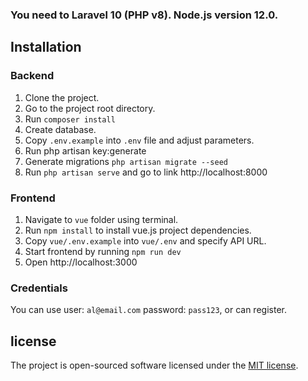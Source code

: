 ### You need to Laravel 10 (PHP v8). Node.js version 12.0.

## Installation

### Backend
1. Clone the project.
2. Go to the project root directory.
3. Run ```composer install```
4. Create database.
5. Copy ```.env.example``` into ```.env``` file and adjust parameters.
6. Run php artisan key:generate
7. Generate migrations ```php artisan migrate --seed```
8. Run ```php artisan serve``` and go to link  http://localhost:8000

### Frontend
1. Navigate to ```vue``` folder using terminal.
2. Run ```npm install``` to install vue.js project dependencies.
3. Copy ```vue/.env.example``` into ```vue/.env``` and specify API URL.
4. Start frontend by running ```npm run dev```
5. Open http://localhost:3000

### Credentials 
You can use user: `al@email.com` password: `pass123`, or can register.

## license
The project is open-sourced software licensed under the [MIT license](https://opensource.org/license/mit/).